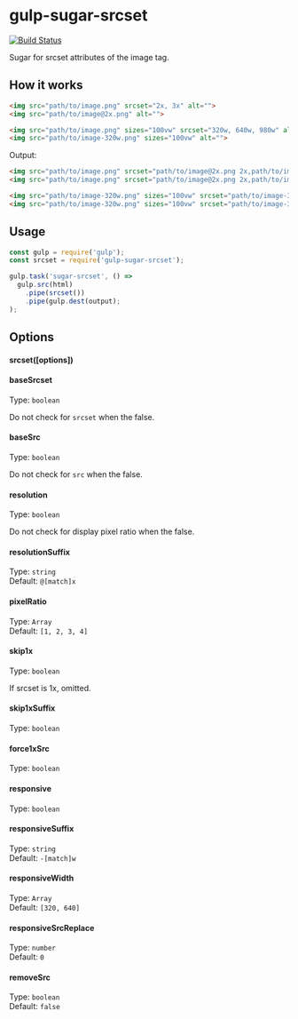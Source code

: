 # gulp-sugar-srcset

[![Build Status](https://travis-ci.org/Tsuguya/gulp-sugar-srcset.svg?branch=master)](https://travis-ci.org/Tsuguya/gulp-sugar-srcset)

Sugar for srcset attributes of the image tag.

## How it works

```html
<img src="path/to/image.png" srcset="2x, 3x" alt="">
<img src="path/to/image@2x.png" alt="">

<img src="path/to/image.png" sizes="100vw" srcset="320w, 640w, 980w" alt="">
<img src="path/to/image-320w.png" sizes="100vw" alt="">
```

Output:

```html
<img src="path/to/image.png" srcset="path/to/image@2x.png 2x,path/to/image@3x.png 3x" alt="">
<img src="path/to/image.png" srcset="path/to/image@2x.png 2x,path/to/image@3x.png 3x,path/to/image@4x.png 4x" alt="">

<img src="path/to/image-320w.png" sizes="100vw" srcset="path/to/image-320w.png 320w,path/to/image-640w.png 640w,path/to/image-980w.png 980w" alt="">
<img src="path/to/image-320w.png" sizes="100vw" srcset="path/to/image-320w.png 320w,path/to/image-640w.png 640w" alt="">
```

## Usage

``` js
const gulp = require('gulp');
const srcset = require('gulp-sugar-srcset');

gulp.task('sugar-srcset', () =>
  gulp.src(html)
    .pipe(srcset())
    .pipe(gulp.dest(output);
);
```

## Options

#### srcset([options])

#### baseSrcset

Type: `boolean`

Do not check for `srcset` when the false.

#### baseSrc

Type: `boolean`

Do not check for `src` when the false.

#### resolution

Type: `boolean`

Do not check for display pixel ratio when the false.

#### resolutionSuffix

Type: `string`<br>
Default: `@[match]x`

#### pixelRatio

Type: `Array`<br>
Default: `[1, 2, 3, 4]`

#### skip1x

Type: `boolean`

If srcset is 1x, omitted.

#### skip1xSuffix

Type: `boolean`

#### force1xSrc

Type: `boolean`

#### responsive

Type: `boolean`

#### responsiveSuffix

Type: `string`<br>
Default: `-[match]w`

#### responsiveWidth

Type: `Array`<br>
Default: `[320, 640]`

#### responsiveSrcReplace

Type: `number`<br>
Default: `0`

#### removeSrc

Type: `boolean`<br>
Default: `false`
